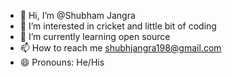 - 👋 Hi, I’m @Shubham Jangra
- 👀 I’m interested in cricket and little bit of coding
- 🌱 I’m currently learning open source
- 📫 How to reach me shubhjangra198@gmail.com
- 😄 Pronouns: He/His

<!---
Shubhem/Shubhem is a ✨ special ✨ repository because its `README.md` (this file) appears on your GitHub profile.
You can click the Preview link to take a look at your changes.
--->
